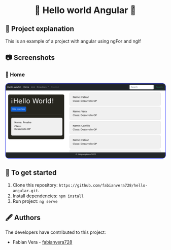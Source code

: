 <h1 style="margin-top:10px;" align="center"> 🚀<strong> Hello world Angular </strong> 🔭
</h1>

## 🐧 Project explanation

This is an example of a project with angular using ngFor and ngIf

## 📷 Screenshots

### 🦀 Home

<div align="center">
  <img src="./src/assets/image/screenshot.png" width="1000" style="border-radius: 10px; border: solid 1px #333fff"/>
</div>

## 👾 To get started

1. Clone this repository: `https://github.com/fabianvera728/hello-angular.git`.
2. Install dependencies: `npm install`
3. Run project: `ng serve`

## 🖋️ Authors

The developers have contributed to this project:

- Fabian Vera - <a href="https://github.com/fabianvera728"> fabianvera728 </a>

